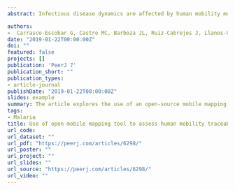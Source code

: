 ```yaml
---
abstract: Infectious disease dynamics are affected by human mobility more powerfully than previously thought, and thus reliable traceability data are essential. In rural riverine settings, lack of infrastructure and dense tree coverage deter the implementation of cutting-edge technology to collect human mobility data. To overcome this challenge, this study proposed the use of a novel open mobile mapping tool, GeoODK. This study consists of a purposive sampling of 33 participants in six villages with contrasting patterns of malaria transmission that demonstrates a feasible approach to map human mobility. The self-reported traceability data allowed the construction of the first human mobility framework in rural riverine villages in the Peruvian Amazon. The mobility spectrum in these areas resulted in travel profiles ranging from 2 hours to 19 days; and distances between 10 to 167 km. Most Importantly, occupational-related mobility profiles with the highest displacements (in terms of time and distance) were observed in commercial, logging, and hunting activities. These data are consistent with malaria transmission studies in the area that show villages in watersheds with higher human movement are concurrently those with greater malaria risk. The approach we describe represents a potential tool to gather critical information that can facilitate malaria control activities.

authors:
-  Carrasco-Escobar G, Castro MC, Barboza JL, Ruiz-Cabrejos J, Llanos-Cuentas A, Vinetz JM, Gamboa D. 2019. 
date: "2019-01-22T00:00:00Z"
doi: ""
featured: false
projects: []
publication: 'PeerJ 7'
publication_short: ""
publication_types:
- article-journal
publishDate: "2019-01-22T00:00:00Z"
slides: example
summary: The article explores the use of an open-source mobile mapping tool to trace human mobility in rural offline populations with differing malaria dynamics. It highlights the tool's potential for understanding movement patterns to inform targeted malaria control strategies.
tags:
- Malaria
title: Use of open mobile mapping tool to assess human mobility traceability in rural offline populations with contrasting malaria dynamics
url_code: 
url_dataset: ""
url_pdf: "https://peerj.com/articles/6298/"
url_poster: ""
url_project: ""
url_slides: ""
url_source: "https://peerj.com/articles/6298/"
url_video: ""
---
```


